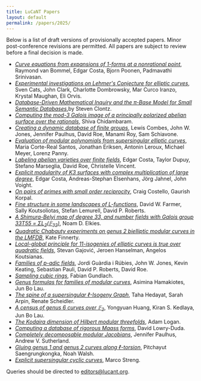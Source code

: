 ```yaml
---
title: LuCaNT Papers
layout: default
permalink: /papers/2025/
---
```


<p>Below is a list of draft versions of provisionally accepted papers.  Minor post-conference revisions are permitted.  All papers are subject to review before a final decision is made.</p>

- <a href="https://lucant.org/papers/2025/250124-vanBommel.pdf"><i>Curve equations from expansions of 1-forms at a nonrational point</i></a>,  Raymond van Bommel, Edgar Costa, Bjorn Poonen, Padmavathi Srinivasan.
- <a href="https://lucant.org/papers/2025/250131-Orvis.pdf"><i>Experimental investigations on Lehmer's Conjecture for elliptic curves</i></a>, Sven Cats, John Clark, Charlotte Dombrowsky, Mar Curco Iranzo, Krystal Maughan, Eli Orvis.
- <a href="https://lucant.org/papers/2025/241114-Clontz.pdf"><i>Database-Driven Mathematical Inquiry and the &#960;-Base Model for Small Semantic Databases</i></a>,by  Steven Clontz.
- <a href="https://lucant.org/papers/2025/250131-Chidambaram.pdf"><i>Computing the mod-3 Galois image of a principally polarized abelian surface over the rationals</i></a>, Shiva Chidambaram.
- <a href="https://lucant.org/papers/2025/250122-RoyManami.pdf"><i>Creating a dynamic database of finite groups</i></a>, Lewis Combes, John W. Jones, Jennifer Paulhus, David Roe, Manami Roy, Sam Schiavone.
- <a href="https://lucant.org/papers/2025/250131-Leroux.pdf"><i>Evaluation of modular polynomials from supersingular elliptic curves</i></a>, Maria Corte-Real Santos, Jonathan Eriksen,  Antonin Leroux, Michael Meyer, Lorenz Panny.
- <a href="https://lucant.org/papers/2025/250122-Costa.pdf"><i>Labeling abelian varieties over finite fields</i></a>, Edgar Costa, Taylor Dupuy, Stefano Marseglia, David Roe, Christelle Vincent.
- <a href="https://lucant.org/papers/2025/250130-Costa.pdf"><i>Explicit modularity of K3 surfaces with complex multiplication of large degree</i></a>, Edgar Costa, Andreas-Stephan Elsenhans, Jörg Jahnel, John Voight.
- <a href="https://lucant.org/papers/2025/250130-Costello.pdf"><i>On pairs of primes with small order reciprocity</i></a>, Craig Costello, Gaurish Korpal.
- <a href="https://lucant.org/papers/2025/250124-Farmer.pdf"><i>Fine structure in some landscapes of L-functions</i></a>,  David W. Farmer, Sally Koutsoliotas, Stefan Lemurell, David P. Roberts.
- <a href="https://lucant.org/papers/2025/250201-Elkies.pdf"><i>A Shimura-Belyi map of degree 33, and number fields with Galois group 33T55 = &Sigma;L<sub>2</sub>(&#120125;<sub>32</sub>)</i></a>, Noam D. Elkies.
- <a href="https://lucant.org/papers/2025/250131-Finnerty.pdf"><i>Quadratic Chabauty experiments on genus 2 bielliptic modular curves in the LMFDB</i></a>, Kate Finnerty.
- <a href="https://lucant.org/papers/2025/250129-Koutsianas.pdf"><i>Local-global principle for 11-isogenies of elliptic curves is true over quadratic fields</i></a>, Stevan Gajović, Jeroen Hanselman, Angelos Koutsianas.
- <a href="https://lucant.org/papers/2025/250130-Roberts.pdf"><i>Families of p-adic fields</i></a>, Jordi Guàrdia i Rúbies, John W. Jones, Kevin Keating, Sebastian Pauli,  David P. Roberts, David Roe.
- <a href="https://lucant.org/papers/2025/250131-Gundlach.pdf"><i>Sampling cubic rings</i></a>, Fabian Gundlach.
- <a href="https://lucant.org/papers/2025/250127-Hamakiotes.pdf"><i>Genus formulas for families of modular curves</i></a>, Asimina Hamakiotes, Jun Bo Lau.
- <a href="https://lucant.org/papers/2025/250201-Scheidler.pdf"><i>The spine of a supersingular &ell;-Isogeny Graph</i></a>, Taha Hedayat, Sarah Arpin,  Renate Scheidler.
- <a href="https://lucant.org/papers/2025/250120-Kedlaya.pdf"><i>A census of genus 6 curves over &#120125;<sub>2</sub></i></a>, Yongyuan Huang,  Kiran S. Kedlaya, Jun Bo Lau.
- <a href="https://lucant.org/papers/2025/250123-Logan.pdf"><i>The Kodaira dimension of Hilbert modular threefolds</i></a>, Adam Logan.
- <a href="https://lucant.org/papers/2025/250131-LowryDuda.pdf"><i>Computing a database of rigorous Maass forms</i></a>, David Lowry-Duda.
- <a href="https://lucant.org/papers/2025/250131-Sutherland.pdf"><i>Completely decomposable modular Jacobians</i></a>, Jennifer Paulhus, Andrew V. Sutherland.
- <a href="https://lucant.org/papers/2025/250125-Saengrungkongka.pdf"><i>Gluing genus 1 and genus 2 curves along ℓ-torsion</i></a>, Pitchayut Saengrungkongka, Noah Walsh.
- <a href="https://lucant.org/papers/2025/250124-Streng.pdf"><i>Explicit supersingular cyclic curves</i></a>,  Marco Streng.


<p>Queries should be directed to <a href="mailto:editors@lucant.org">editors@lucant.org</a>.</p>
